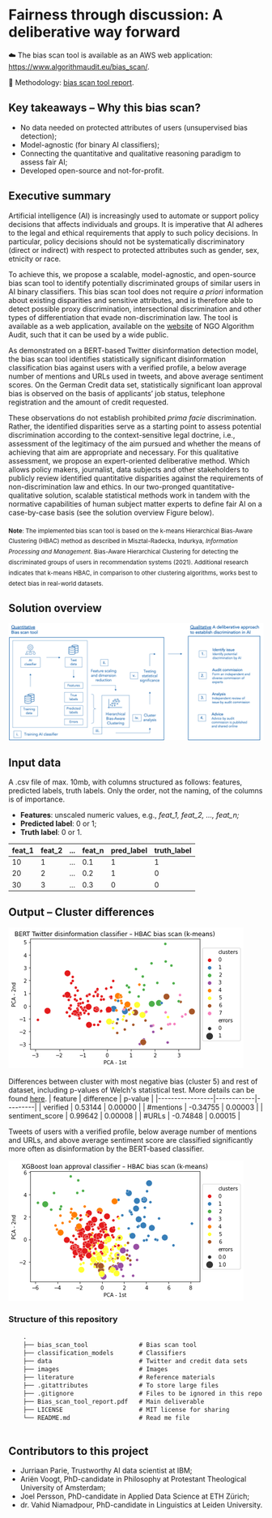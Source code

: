 # Fairness through discussion: A deliberative way forward

☁️ The bias scan tool is available as an AWS web application: https://www.algorithmaudit.eu/bias_scan/. 

📄 Methodology: [bias scan tool report](https://github.com/NGO-Algorithm-Audit/AI_Audit_Challenge/blob/master/Bias_scan_tool_report.docx).

## Key takeaways – Why this bias scan?

- No data needed on protected attributes of users (unsupervised bias detection); 
- Model-agnostic (for binary AI classifiers); 
- Connecting the quantitative and qualitative reasoning paradigm to assess fair AI;
- Developed open-source and not-for-profit.

## Executive summary
Artificial intelligence (AI) is increasingly used to automate or support policy decisions that affects individuals and groups. It is imperative that AI adheres to the legal and ethical requirements that apply to such policy decisions. In particular, policy decisions should not be systematically discriminatory (direct or indirect) with respect to protected attributes such as gender, sex, etnicity or race.

To achieve this, we propose a scalable, model-agnostic, and open-source bias scan tool to identify potentially discriminated groups of similar users in AI binary classifiers. This bias scan tool does not require *a priori* information about existing disparities and sensitive attributes, and is therefore able to detect possible proxy discrimination, intersectional discrimination and other types of differentiation that evade non-discrimination law. The tool is available as a web application, available on the [website](https://www.algorithmaudit.eu/bias_scan/) of NGO Algorithm Audit, such that it can be used by a wide public.

As demonstrated on a BERT-based Twitter disinformation detection model, the bias scan tool identifies statistically significant disinformation classification bias against users with a verified profile, a below average number of mentions and URLs used in tweets, and above average sentiment scores. On the German Credit data set, statistically significant loan approval bias is observed on the basis of applicants’ job status, telephone registration and the amount of credit requested. 

These observations do not establish prohibited *prima facie* discrimination. Rather, the identified disparities serve as a starting point to assess potential discrimination according to the context-sensitive legal doctrine, i.e., assessment of the legitimacy of the aim pursued and whether the means of achieving that aim are appropriate and necessary. For this qualitative assessment, we propose an expert-oriented deliberative method. Which allows policy makers, journalist, data subjects and other stakeholders to publicly review identified quantitative disparities against the requirements of non-discrimination law and ethics. In our two-pronged quantitative-qualitative solution, scalable statistical methods work in tandem with the normative capabilities of human subject matter experts to define fair AI on a case-by-case basis (see the solution overview Figure below). 

<sub>**Note**: The implemented bias scan tool is based on the k-means Hierarchical Bias-Aware Clustering (HBAC) method as described in Misztal-Radecka, Indurkya, *Information Processing and Management*. Bias-Aware Hierarchical Clustering for detecting the discriminated groups of users in recommendation systems (2021). Additional research indicates that k-means HBAC, in comparison to other clustering algorithms, works best to detect bias in real-world datasets.</sub>

## Solution overview
![image](./images/Quantitative_qualitatitive.png)

## Input data
A .csv file of max. 10mb, with columns structured as follows: features, predicted labels, truth labels. Only the order, not the naming, of the columns is of importance.

- **Features**: unscaled numeric values, e.g., *feat_1, feat_2, ..., feat_n;*
- **Predicted label**: 0 or 1;
- **Truth label**: 0 or 1.

| feat_1 | feat_2 | ... | feat_n | pred_label | truth_label |
|--------|--------|-----|--------|------------|-------------|
| 10     | 1      | ... | 0.1    | 1          | 1           |
| 20     | 2      | ... | 0.2    | 1          | 0           |
| 30     | 3      | ... | 0.3    | 0          | 0           |

## Output – Cluster differences
![image](./images/Bias_scan_BERT_disinfo_classifier.png)

Differences between cluster with most negative bias (cluster 5) and rest of dataset, including p-values of Welch's statistical test. More details can be found [here](https://github.com/NGO-Algorithm-Audit/Bias_scan/blob/master/HBAC_scan/HBAC_BERT_disinformation_classifier.ipynb). 
| feature         | difference | p-value |
|-----------------|------------|---------|
| verified        | 0.53144    | 0.00000 |
| #mentions       | -0.34755   | 0.00003 |
| sentiment_score | 0.99642    | 0.00008 |
| #URLs           | -0.74848   | 0.00015 |

Tweets of users with a verified profile, below average number of mentions and URLs, and above average sentiment score are classified significantly more often as disinformation by the BERT-based classifier.

![image](./images/Bias_scan_XGBoost_loan_approval_classifier.png)

### Structure of this repository
```
    .
    ├── bias_scan_tool              # Bias scan tool 
    ├── classification_models       # Classifiers
    ├── data                        # Twitter and credit data sets
    ├── images                      # Images
    ├── literature                  # Reference materials
    ├── .gitattributes              # To store large files
    ├── .gitignore                  # Files to be ignored in this repo
    ├── Bias_scan_tool_report.pdf   # Main deliverable
    ├── LICENSE                     # MIT license for sharing 
    └── README.md                   # Read me file 
    
```

## Contributors to this project
- Jurriaan Parie, Trustworthy AI data scientist at IBM;
- Ariën Voogt, PhD-candidate in Philosophy at Protestant Theological University of Amsterdam;
- Joel Persson, PhD-candidate in Applied Data Science at ETH Zürich;
- dr. Vahid Niamadpour, PhD-candidate in Linguistics at Leiden University.